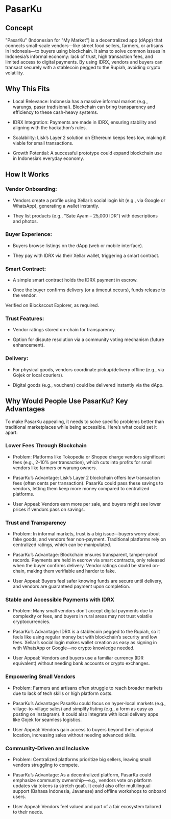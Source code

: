 # PasarKu

## Concept
"PasarKu" (Indonesian for "My Market") is a decentralized app (dApp) that connects small-scale vendors—like street food sellers, farmers, or artisans in Indonesia—to buyers using blockchain. It aims to solve common issues in Indonesia’s informal economy: lack of trust, high transaction fees, and limited access to digital payments. By using IDRX, vendors and buyers can transact securely with a stablecoin pegged to the Rupiah, avoiding crypto volatility.
## Why This Fits
- Local Relevance: Indonesia has a massive informal market (e.g., warungs, pasar tradisional). Blockchain can bring transparency and efficiency to these cash-heavy systems.

- IDRX Integration: Payments are made in IDRX, ensuring stability and aligning with the hackathon’s rules.

- Scalability: Lisk’s Layer 2 solution on Ethereum keeps fees low, making it viable for small transactions.

- Growth Potential: A successful prototype could expand blockchain use in Indonesia’s everyday economy.

## How It Works
### Vendor Onboarding:
- Vendors create a profile using Xellar’s social login kit (e.g., via Google or WhatsApp), generating a wallet instantly.

- They list products (e.g., "Sate Ayam – 25,000 IDR") with descriptions and photos.

### Buyer Experience:
- Buyers browse listings on the dApp (web or mobile interface).

- They pay with IDRX via their Xellar wallet, triggering a smart contract.

### Smart Contract:
- A simple smart contract holds the IDRX payment in escrow.

- Once the buyer confirms delivery (or a timeout occurs), funds release to the vendor.

Verified on Blockscout Explorer, as required.

### Trust Features:
- Vendor ratings stored on-chain for transparency.

- Option for dispute resolution via a community voting mechanism (future enhancement).

### Delivery:
- For physical goods, vendors coordinate pickup/delivery offline (e.g., via Gojek or local couriers).

- Digital goods (e.g., vouchers) could be delivered instantly via the dApp.

## Why Would People Use PasarKu? Key Advantages
To make PasarKu appealing, it needs to solve specific problems better than traditional marketplaces while being accessible. Here’s what could set it apart:
### Lower Fees Through Blockchain
- Problem: Platforms like Tokopedia or Shopee charge vendors significant fees (e.g., 2-10% per transaction), which cuts into profits for small vendors like farmers or warung owners.

- PasarKu’s Advantage: Lisk’s Layer 2 blockchain offers low transaction fees (often cents per transaction). PasarKu could pass these savings to vendors, letting them keep more money compared to centralized platforms.

- User Appeal: Vendors earn more per sale, and buyers might see lower prices if vendors pass on savings.

### Trust and Transparency
- Problem: In informal markets, trust is a big issue—buyers worry about fake goods, and vendors fear non-payment. Traditional platforms rely on centralized ratings, which can be manipulated.

- PasarKu’s Advantage: Blockchain ensures transparent, tamper-proof records. Payments are held in escrow via smart contracts, only released when the buyer confirms delivery. Vendor ratings could be stored on-chain, making them verifiable and harder to fake.

- User Appeal: Buyers feel safer knowing funds are secure until delivery, and vendors are guaranteed payment upon completion.

### Stable and Accessible Payments with IDRX
- Problem: Many small vendors don’t accept digital payments due to complexity or fees, and buyers in rural areas may not trust volatile cryptocurrencies.

- PasarKu’s Advantage: IDRX is a stablecoin pegged to the Rupiah, so it feels like using regular money but with blockchain’s security and low fees. Xellar’s social login makes wallet creation as easy as signing in with WhatsApp or Google—no crypto knowledge needed.

- User Appeal: Vendors and buyers use a familiar currency (IDR equivalent) without needing bank accounts or crypto exchanges.

### Empowering Small Vendors
- Problem: Farmers and artisans often struggle to reach broader markets due to lack of tech skills or high platform costs.

- PasarKu’s Advantage: PasarKu could focus on hyper-local markets (e.g., village-to-village sales) and simplify listing (e.g., a form as easy as posting on Instagram). It could also integrate with local delivery apps like Gojek for seamless logistics.

- User Appeal: Vendors gain access to buyers beyond their physical location, increasing sales without needing advanced skills.

### Community-Driven and Inclusive
- Problem: Centralized platforms prioritize big sellers, leaving small vendors struggling to compete.

- PasarKu’s Advantage: As a decentralized platform, PasarKu could emphasize community ownership—e.g., vendors vote on platform updates via tokens (a stretch goal). It could also offer multilingual support (Bahasa Indonesia, Javanese) and offline workshops to onboard users.

- User Appeal: Vendors feel valued and part of a fair ecosystem tailored to their needs.



